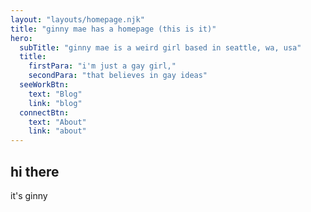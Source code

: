 ```yaml
---
layout: "layouts/homepage.njk"
title: "ginny mae has a homepage (this is it)"
hero:
  subTitle: "ginny mae is a weird girl based in seattle, wa, usa"
  title:
    firstPara: "i'm just a gay girl,"
    secondPara: "that believes in gay ideas"
  seeWorkBtn:
    text: "Blog"
    link: "blog"
  connectBtn: 
    text: "About"
    link: "about"
---
```

## hi there

it's ginny
